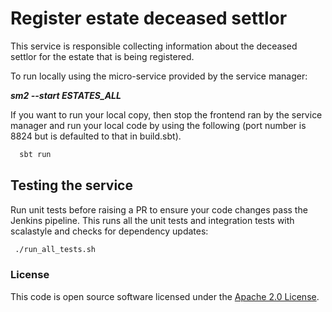 # Register estate deceased settlor

This service is responsible collecting information about the deceased settlor for the estate that is being registered.

To run locally using the micro-service provided by the service manager:

***sm2 --start ESTATES_ALL***

If you want to run your local copy, then stop the frontend ran by the service manager and run your local code by using the following (port number is 8824 but is defaulted to that in build.sbt).

```bash
  sbt run
```

## Testing the service
Run unit tests before raising a PR to ensure your code changes pass the Jenkins pipeline. This runs all the unit tests and integration tests with scalastyle and checks for dependency updates:

```bash
 ./run_all_tests.sh
```
### License


This code is open source software licensed under the [Apache 2.0 License]("http://www.apache.org/licenses/LICENSE-2.0.html").
